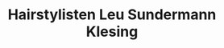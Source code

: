 ---
title: "Hairstylisten Leu Sundermann Klesing"
url: /euskirchen/hairstylisten-leu-sundermann-klesing/
shop: Friseur
---